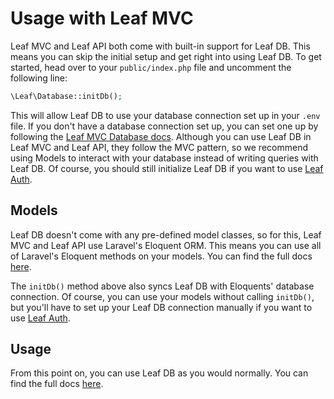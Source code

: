 # Usage with Leaf MVC

Leaf MVC and Leaf API both come with built-in support for Leaf DB. This means you can skip the initial setup and get right into using Leaf DB. To get started, head over to your `public/index.php` file and uncomment the following line:

```php
\Leaf\Database::initDb();
```

This will allow Leaf DB to use your database connection set up in your `.env` file. If you don't have a database connection set up, you can set one up by following the [Leaf MVC Database docs](/docs/leafmvc/). Although you can use Leaf DB in Leaf MVC and Leaf API, they follow the MVC pattern, so we recommend using Models to interact with your database instead of writing queries with Leaf DB. Of course, you should still initialize Leaf DB if you want to use [Leaf Auth](/modules/auth/).

## Models

Leaf DB doesn't come with any pre-defined model classes, so for this, Leaf MVC and Leaf API use Laravel's Eloquent ORM. This means you can use all of Laravel's Eloquent methods on your models. You can find the full docs [here](https://laravel.com/docs/8.x/eloquent).

The `initDb()` method above also syncs Leaf DB with Eloquents' database connection. Of course, you can use your models without calling `initDb()`, but you'll have to set up your Leaf DB connection manually if you want to use [Leaf Auth](/modules/auth/).

## Usage

From this point on, you can use Leaf DB as you would normally. You can find the full docs [here](/modules/db/).
